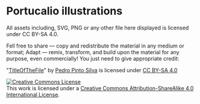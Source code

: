 # Portucalio illustrations

All assets including, SVG, PNG or any other file here displayed is licensed under CC BY-SA 4.0.

Fell free to share — copy and redistribute the material in any medium or format;  Adapt — remix, transform, and build upon the material for any purpose, even commercially! You just need to give appropriate credit:

"[TitleOfTheFile](https://github.com/portucalio/illustrations)" by [Pedro Pinto Silva](https://pedropintosilva.com/) is licensed under [CC BY-SA 4.0](https://creativecommons.org/licenses/by-sa/4.0/)

<a rel="license" href="http://creativecommons.org/licenses/by-sa/4.0/"><img alt="Creative Commons License" style="border-width:0" src="https://i.creativecommons.org/l/by-sa/4.0/88x31.png" /></a><br />This work is licensed under a <a rel="license" href="http://creativecommons.org/licenses/by-sa/4.0/">Creative Commons Attribution-ShareAlike 4.0 International License</a>.